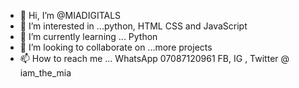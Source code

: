 - 👋 Hi, I’m @MIADIGITALS
- 👀 I’m interested in ...python, HTML CSS and JavaScript
- 🌱 I’m currently learning ... Python
- 💞️ I’m looking to collaborate on ...more projects
- 📫 How to reach me ...
WhatsApp 07087120961
FB, IG , Twitter @ iam_the_mia

<!---
MIADIGITALS/MIADIGITALS is a ✨ special ✨ repository because its `README.md` (this file) appears on your GitHub profile.
You can click the Preview link to take a look at your changes.
--->
